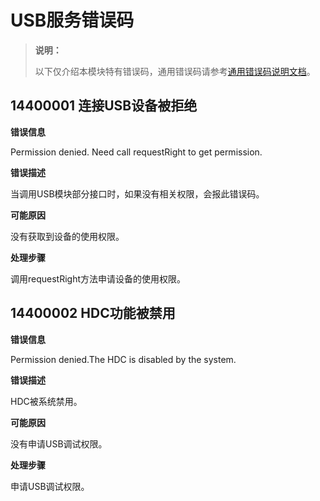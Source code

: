 # USB服务错误码

> **说明：**
>
> 以下仅介绍本模块特有错误码，通用错误码请参考[通用错误码说明文档](../errorcodes/errorcode-universal.md)。

## 14400001 连接USB设备被拒绝

**错误信息**

Permission denied. Need call requestRight to get permission.

**错误描述**

当调用USB模块部分接口时，如果没有相关权限，会报此错误码。

**可能原因**

没有获取到设备的使用权限。

**处理步骤**

调用requestRight方法申请设备的使用权限。

## 14400002 HDC功能被禁用

**错误信息**

Permission denied.The HDC is disabled by the system.

**错误描述**

HDC被系统禁用。

**可能原因**

没有申请USB调试权限。

**处理步骤**

申请USB调试权限。